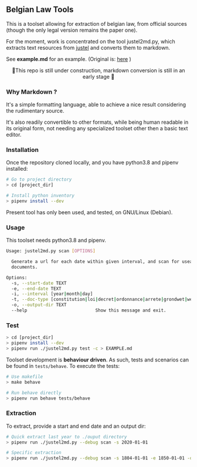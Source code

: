 ## Belgian Law Tools
This is a toolset allowing for extraction of belgian law, from official sources (though the only legal version remains the paper one).

For the moment, work is concentrated on the tool justel2md.py, which extracts
text resources from [justel](https://www.ejustice.just.fgov.be/cgi_loi/loi.pl) and converts them to markdown.

See **example.md** for an example. (Original is: [here](http://www.ejustice.just.fgov.be/eli/loi/1804/03/21/1804032150/justel) )

<center> 🚧This repo is still under construction, markdown conversion is still in an early stage 🚧</center>

### Why Markdown ?
It's a simple formatting language, able to achieve a nice result considering the rudimentary source.

It's also readily convertible to other formats, while being human readable in its original form, not needing
any specialized toolset other then a basic text editor.

### Installation
Once the repository cloned locally, and you have python3.8 and pipenv installed:
```bash
# Go to project directory
> cd [project_dir]

# Install python inventory
> pipenv install --dev
```
Present tool has only been used, and tested, on GNU/Linux (Debian).

### Usage
This toolset needs python3.8 and pipenv.
```bash
Usage: justel2md.py scan [OPTIONS]

  Generate a url for each date within given interval, and scan for useable
  documents.

Options:
  -s, --start-date TEXT
  -e, --end-date TEXT
  -i, --interval [year|month|day]
  -t, --doc-type [constitution|loi|decret|ordonnance|arrete|grondwet|wet|decreet|ordonnantie|besluit]
  -o, --output-dir TEXT
  --help                          Show this message and exit.
```

### Test
```bash
> cd [project_dir]
> pipenv install --dev
> pipenv run ./justel2md.py test -c > EXAMPLE.md
```

Toolset development is **behaviour driven**. As such, tests and scenarios can be found in `tests/behave`.
To execute the tests:
```bash
# Use makefile
> make behave

# Run behave directly
> pipenv run behave tests/behave
```

### Extraction
To extract, provide a start and end date and an output dir:
```bash
# Quick extract last year to ./ouput directory
> pipenv run ./justel2md.py --debug scan -s 2020-01-01

# Specific extraction
> pipenv run ./justel2md.py --debug scan -s 1804-01-01 -e 1850-01-01 -o /some_output_dir
```

